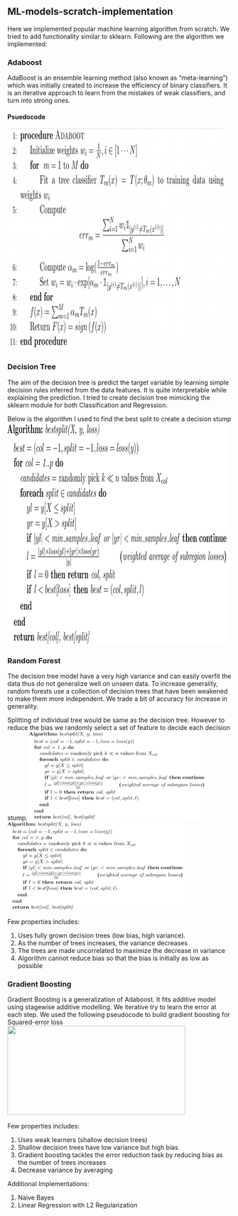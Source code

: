 ## ML-models-scratch-implementation

Here we implemented popular machine learning algorithm from scratch. We tried to add functionality similar to sklearn. Following are the algorithm we implemented:

### Adaboost

AdaBoost is an ensemble learning method (also known as “meta-learning”) which was initially created to increase the efficiency of binary classifiers. It is an iterative approach to learn from the mistakes of weak classifiers, and turn into strong ones.

#### Psuedocode

<img src="images/algorithm_adaboost.png" width="500" height="500" /> 

### Decision Tree

The aim of the decision tree is predict the target variable by learning simple decision rules inferred from the data features. It is quite interpretable while explaining the prediction. I tried to create decision tree mimicking the sklearn module for both Classification and Regression.

Below is the algorithm I used to find the best split to create a decision stump
<img src="images/bestsplit-subset.png" width="500" height="500" /> 

### Random Forest

The decision tree model have a very high variance and can easily overfit the data thus do not generalize well on unseen data. To increase generality, random forests use a collection of decision trees that have been weakened to make them more independent. We trade a bit of accuracy for increase in generality. 

Splitting of individual tree would be same as the decision tree. However to reduce the bias we randomly select a set of feature to decide each decision stump.
<img src="images/bestsplit-subset.png" width="400" height="200" />   <img src="images/bestsplit-subset.png" width="400" height="200" /> 

Few properties includes:
1. Uses fully grown decision trees (low bias, high variance).
2. As the number of trees increases, the variance decreases
3. The trees are made uncorrelated to maximize the decrease in variance
4. Algorithm cannot reduce bias so that the bias is initially as low as possible

### Gradient Boosting

Gradient Boosting is a generalization of Adaboost. It fits additive model using stagewise additive modelling. We iterative try to learn the error at each step.
We used the following pseudocode to build gradient boosting for Squared-error loss
<img src="images/bgbm_psuedocode.png" width="400" height="200" /> 

Few properties includes:
1. Uses weak learners (shallow decision trees)
2. Shallow decision trees have low variance but high bias
3. Gradient boosting tackles the error reduction task by reducing bias as the number of trees increases
4. Decrease variance by averaging

Additional Implementations:
1. Naive Bayes
2. Linear Regression with L2 Regularization 